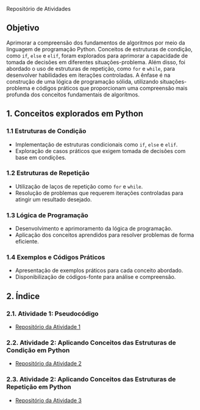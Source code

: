 Repositório de Atividades

## Objetivo
Aprimorar a compreensão dos fundamentos de algoritmos por meio da linguagem de programação Python. Conceitos de estruturas de condição, como `if`, `else` e `elif`, foram explorados para aprimorar a capacidade de tomada de decisões em diferentes situações-problema. Além disso, foi abordado o uso de estruturas de repetição, como `for` e `while`, para desenvolver habilidades em iterações controladas. A ênfase é na construção de uma lógica de programação sólida, utilizando situações-problema e códigos práticos que proporcionam uma compreensão mais profunda dos conceitos fundamentais de algoritmos.

## 1. Conceitos explorados em Python
### 1.1 Estruturas de Condição
   - Implementação de estruturas condicionais como `if`, `else` e `elif`.
   - Exploração de casos práticos que exigem tomada de decisões com base em condições.

### 1.2 Estruturas de Repetição
   - Utilização de laços de repetição como `for` e `while`.
   - Resolução de problemas que requerem iterações controladas para atingir um resultado desejado.

### 1.3 Lógica de Programação
   - Desenvolvimento e aprimoramento da lógica de programação.
   - Aplicação dos conceitos aprendidos para resolver problemas de forma eficiente.

### 1.4 Exemplos e Códigos Práticos
   - Apresentação de exemplos práticos para cada conceito abordado.
   - Disponibilização de códigos-fonte para análise e compreensão.

## 2. Índice
### 2.1. Atividade 1: Pseudocódigo
   - [Repositório da Atividade 1](https://github.com/devitruvius/ADS-Pseudocodigos-Atividades)

### 2.2. Atividade 2: Aplicando Conceitos das Estruturas de Condição em Python
   - [Repositório da Atividade 2](https://github.com/devitruvius/ADS-Python-Condicao)

### 2.3. Atividade 2: Aplicando Conceitos das Estruturas de Repetição em Python
   - [Repositório da Atividade 3](https://github.com/devitruvius/ADS-Python-Repeticao/tree/main)

